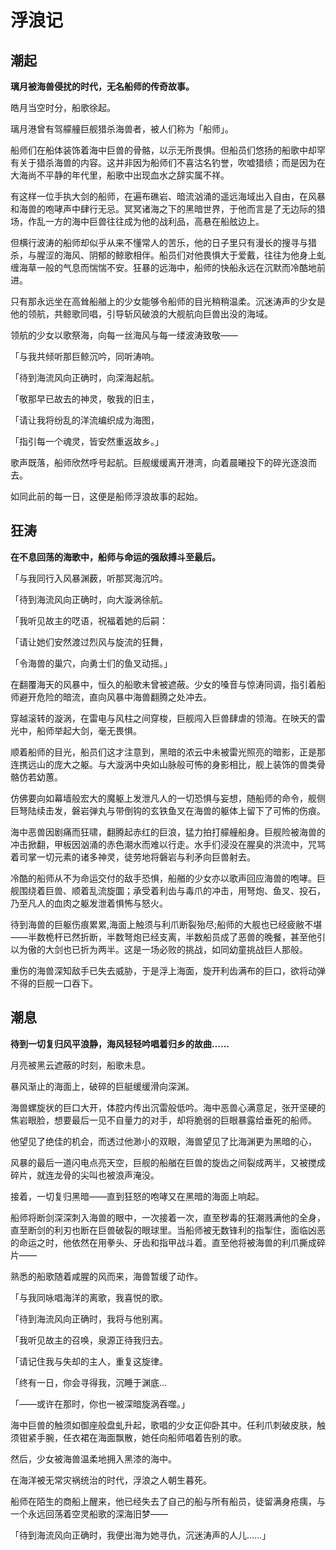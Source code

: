 # 浮浪记

## 潮起

**璃月被海兽侵扰的时代，无名船师的传奇故事。**

皓月当空时分，船歌徐起。

璃月港曾有驾艨艟巨舰猎杀海兽者，被人们称为「船师」。

船师们在船体装饰着海中巨兽的骨骼，以示无所畏惧。但船员们悠扬的船歌中却罕有关于猎杀海兽的内容。这并非因为船师们不喜沽名钓誉，吹嘘猎绩；而是因为在大海尚不平静的年代里，船歌中出现血水之辞实属不祥。

有这样一位手执大剑的船师，在遍布礁岩、暗流汹涌的遥远海域出入自由，在风暴和海兽的咆哮声中肆行无忌。冥冥诸海之下的黑暗世界，于他而言是了无边际的猎场，作乱一方的海中巨兽往往成为他的战利品，高悬在船舷边上。

但横行波涛的船师却似乎从来不懂常人的苦乐，他的日子里只有漫长的搜寻与猎杀，与腥涩的海风、阴郁的鲸歌相伴。船员们对他畏惧大于爱戴，往往为他身上虬缠海草一般的气息而惴惴不安。狂暴的远海中，船师的快船永远在沉默而冷酷地前进。

只有那永远坐在高耸船艏上的少女能够令船师的目光稍稍温柔。沉迷涛声的少女是他的领航，共鲸歌同唱，引导斩风破浪的大舰航向巨兽出没的海域。

领航的少女以歌祭海，向每一丝海风与每一缕波涛致敬——

「与我共倾听那巨鲸沉吟，同听涛响。

「待到海流风向正确时，向深海起航。

「敬那早已故去的神灵，敬我的旧主，

「请让我将纷乱的洋流编织成为海图，

「指引每一个魂灵，皆安然重返故乡。」

歌声既落，船师欣然呼号起航。巨舰缓缓离开港湾，向着晨曦投下的碎光逐浪而去。

如同此前的每一日，这便是船师浮浪故事的起始。

## 狂涛

**在不息回荡的海歌中，船师与命运的强敌搏斗至最后。**

「与我同行入风暴渊薮，听那冥海沉吟。

「待到海流风向正确时，向大漩涡徐航。

「我听见故主的呓语，祝福着她的后嗣：

「请让她们安然渡过烈风与旋流的狂舞，

「令海兽的巢穴，向勇士们的鱼叉动摇。」

在翻覆海天的风暴中，恒久的船歌未曾被遮蔽。少女的嗓音与惊涛同调，指引着船师避开危险的暗流，直向风暴中海兽翻腾之处冲去。

穿越滚转的漩涡，在雷电与风柱之间穿梭，巨舰闯入巨兽肆虐的领海。在映天的雷光中，船师举起大剑，毫无畏惧。

顺着船师的目光，船员们这才注意到，黑暗的浓云中未被雷光照亮的暗影，正是那连携远山的庞大之躯。与大漩涡中央如山脉般可怖的身影相比，舰上装饰的兽类骨骼仿若幼蕙。

仿佛要向如幕墙般宏大的魔躯上发泄凡人的一切恐惧与妄想，随船师的命令，舰侧巨弩陆续击发，磐岩弹丸与带倒钩的玄铁鱼叉在海兽的躯体上留下了可怖的伤痕。

海中恶兽因剧痛而狂啸，翻腾起赤红的巨浪，猛力拍打艨艟船身。巨舰险被海兽的冲击掀翻，甲板因汹涌的赤色潮水而难以行走。水手们浸没在腥臭的洪流中，咒骂着司掌一切元素的诸多神灵，徒劳地将磐岩与利矛向巨兽射去。

冷酷的船师从不为命运交付的敌手恐惧，船艏的少女亦以歌声回应海兽的咆哮。巨舰围绕着巨兽、顺着乱流旋圜；承受着利齿与毒爪的冲击，用弩炮、鱼叉、投石，乃至凡人的血肉之躯发泄着惧怖与怒火。

待到海兽的巨躯伤痕累累,海面上触须与利爪断裂殆尽;船师的大舰也已经疲敝不堪——半数桅杆已然折断，半数弩炮已经支离，半数船员成了恶兽的晚餐，甚至他引以为傲的大剑也已折为两半。这是一场必败的挑战，如同幼童挑战巨人那般。

重伤的海兽深知敌手已失去威胁，于是浮上海面，旋开利齿满布的巨口，欲将动弹不得的巨舰一口吞下。

## 潮息

**待到一切复归风平浪静，海风轻轻吟唱着归乡的故曲……**

月亮被黑云遮蔽的时刻，船歌未息。

暴风渐止的海面上，破碎的巨艇缓缓滑向深渊。

海兽螺旋状的巨口大开，体腔内传出沉雷般低吟。海中恶兽心满意足，张开坚硬的焦岩眼脸，想要最后一见不自量力的对手，却将脆弱的巨眼暴露给垂死的船师。

他望见了绝佳的机会，而透过他渺小的双眼，海兽望见了比海渊更为黑暗的心，

风暴的最后一道闪电点亮天空，巨舰的船艏在巨兽的旋齿之间裂成两半，又被搅成碎片，就连龙骨的尖叫也被浪声淹没。

接着，一切复归黑暗——直到狂怒的咆哮又在黑暗的海面上响起。

船师将断剑深深刺入海兽的眼中，一次接着一次，直至秽毒的狂潮溅满他的全身，直至断剑的利刃也断在巨兽破裂的眼球里。当船师被无数锋利的指掣住，面临凶恶的命运之时，他依然在用拳头、牙齿和指甲战斗着。直至他将被海兽的利爪撕成碎片——

熟悉的船歌随着咸腥的风而来，海兽暂缓了动作。

「与我同咏唱海洋的离歌，我喜悦的歌。

「待到海流风向正确时，我将与他别离。

「我听见故主的召唤，泉源正待我归去。

「请记住我与失却的主人，重复这旋律。

「终有一日，你会寻得我，沉睡于渊底…

「——或许在那时，你也一被深暗旋涡吞噬。」

海中巨兽的触须如御座般盘虬升起，歌唱的少女正仰卧其中。任利爪刺破皮肤，触须钳紧手腕，任衣裙在海面飘散，她任向船师唱着告别的歌。

然后，少女被海兽温柔地拥入黑漆的海中。

在海洋被无常灾祸统治的时代，浮浪之人朝生暮死。

船师在陌生的商船上醒来，他已经失去了自己的船与所有船员，徒留满身疮痍，与一个永远回荡着空灵船歌的深海旧梦——

「待到海流风向正确时，我便出海为她寻仇，沉迷涛声的人儿……」
